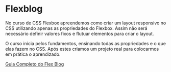 # Flexblog

No curso de CSS Flexbox apreendemos como criar um layout responsivo no CSS utilizando apenas as propriedades do Flexbox. Assim não será necessário definir valores fixos e flutuar elementos para criar o layout.

O curso inicia pelos fundamentos, ensinando todas as propriedades e o que elas fazem no CSS. Após estes criamos um projeto real para colocarmos em prática o aprendizado.

[Guia Completo do Flex Blog](https://origamid.com/projetos/flexbox-guia-completo/)
